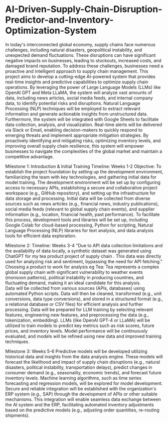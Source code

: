 # AI-Driven-Supply-Chain-Disruption-Predictor-and-Inventory-Optimization-System
In today's interconnected global economy, supply chains face numerous challenges, including natural disasters, geopolitical instability, and unexpected demand fluctuations. These disruptions can have significant negative impacts on businesses, leading to stockouts, increased costs, and damaged brand reputation. To address these challenges, businesses need a proactive and intelligent approach to supply chain management.
This project aims to develop a cutting-edge AI-powered system that provides real-time insights and predictive capabilities to optimize supply chain operations. By leveraging the power of Large Language Models (LLMs) like OpenAI GPT and Meta LLaMA, the system will analyze vast amounts of data, including news articles, social media feeds, and internal company data, to identify potential risks and disruptions. Natural Language Processing (NLP) techniques will be employed to extract relevant information and generate actionable insights from unstructured data.
Furthermore, the system will be integrated with Google Sheets to facilitate data collection, analysis, and visualization. Real-time alerts will be delivered via Slack or Email, enabling decision-makers to quickly respond to emerging threats and implement appropriate mitigation strategies. By proactively identifying and mitigating risks, optimizing inventory levels, and improving overall supply chain resilience, this system will empower businesses to navigate the complexities of the global market and maintain a competitive advantage.

Milestone 1: Introduction & Initial Training
Timeline: Weeks 1-2
Objective:
To establish the project foundation by setting up the development environment, familiarizing the team with key technologies, and gathering initial data for model training.
The development environment will be set up by configuring access to necessary APIs, establishing a secure and collaborative project workspace (e.g., GitHub repository), and setting up the infrastructure for data storage and processing.
Initial data will be collected from diverse sources such as news articles (e.g., financial news, industry publications), social media feeds (relevant to global supply chain events), and supplier information (e.g., location, financial health, past performance). To facilitate this process, development tools and libraries will be set up, including Google Colab for cloud-based processing, Python for scripting, Natural Language Processing (NLP) libraries for text analysis, and data analysis tools for efficient data exploration.

Milestone 2: 
Timeline: Weeks 3-4
"Due to API data collection limitations and the availability of data locally, a synthetic dataset was generated using ChatGPT for my tea product project of supply chain . This data was directly used for analyzing risk and sentiment, bypassing the need for API fetching."
Choosing a product to work for analysis eg Tea:
Tea represents a complex global supply chain with significant vulnerability to weather events (monsoon patterns), political instability in producing countries, and fluctuating demand, making it an ideal candidate for this analysis.    
Data will be collected from various sources (APIs, databases) using automated Python scripts. Data will then be cleaned, transformed (e.g., unit conversions, data type conversions), and stored in a structured format (e.g., a relational database or CSV files) for efficient analysis and further processing.
Data will be prepared for LLM training by selecting relevant features, engineering new features, and preprocessing the data (e.g., tokenization, embedding). LLMs (like OpenAI GPT-4 or LLaMA) will be utilized to train models to predict key metrics such as risk scores, future prices, and inventory levels. Model performance will be continuously evaluated, and models will be refined using new data and improved training techniques.

Milestone 3: Weeks 5-6
Predictive models will be developed utilizing historical data and insights from the data analysis engine. These models will forecast the likelihood and impact of supply chain disruptions (e.g., natural disasters, political instability, transportation delays), predict changes in consumer demand (e.g., seasonality, economic trends), and forecast future inventory levels. Machine learning algorithms, such as time series forecasting and regression models, will be explored for model development.
Secure and reliable integration will be established with the organization's ERP system (e.g., SAP) through the development of APIs or other suitable mechanisms. This integration will enable seamless data exchange between the AI system and the ERP, facilitating automated inventory adjustments based on the predictive models (e.g., adjusting order quantities, re-routing shipments).




